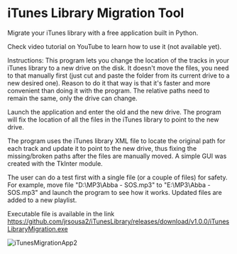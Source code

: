 # iTunes Library Migration Tool
Migrate your iTunes library with a free application built in Python.

Check video tutorial on YouTube to learn how to use it (not available yet).

Instructions:
This program lets you change the location of the tracks in your iTunes library to a new drive on the disk.
It doesn't move the files, you need to that manually first (just cut and paste the folder from its current drive to a new desired one).
Reason to do it that way is that it's faster and more convenient than doing it with the program. The relative paths need to remain the same, only the drive can change.

Launch the application and enter the old and the new drive. The program will fix the location of all the files in the iTunes library to point to the new drive.

The program uses the iTunes library XML file to locate the original path for each track and update it to point to the new drive, thus fixing the missing/broken paths after the files are manually moved. A simple GUI was created with the TkInter module.

The user can do a test first with a single file (or a couple of files) for safety. For example, move file "D:\MP3\Abba - SOS.mp3" to "E:\MP3\Abba - SOS.mp3" and launch the program to see how it works. Updated files are added to a new playlist.

Executable file is available in the link https://github.com/jrsousa2/iTunesLibrary/releases/download/v1.0.0/iTunesLibraryMigration.exe

![iTunesMigrationApp2](https://github.com/jrsousa2/iTunesLibrary/assets/94881602/c86f2be1-2bcf-4edb-bee4-40179b9df245)
